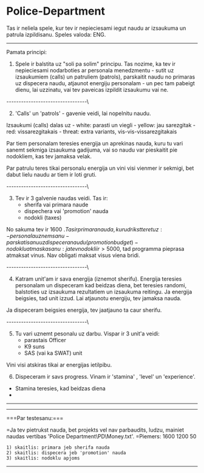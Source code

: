 # Police-Department
Tas ir neliela spele, kur tev ir nepieciesami iegut naudu ar izsaukuma un patrula izpildisanu. Speles valoda: ENG.
***************
Pamata principi:

1) Spele ir balstita uz "soli pa solim" principu. Tas nozime, ka tev ir nepieciesami nodarboties ar personala menedzmentu - sutit uz izsaukumiem (calls) un patruliem (patrols), parskaitit naudu no primaras uz dispecera naudu, atjaunot energiju personalam - un pec tam pabeigt dienu, lai uzzinatu, vai tev paveicas izpildit izsaukumu vai ne.

---------------------------------\

2) 'Calls' un 'patrols' - gavenie veidi, lai nopelnitu naudu. 

Izsaukumi (calls) dalas uz
	- white: parasti un viegli
	- yellow: jau sarezgitak
	- red: vissarezgitakais
	- threat: extra variants, vis-vis-vissarezgitakais
	
Par tiem personalam teresies energija un aprekinas nauda, kuru tu vari sanemt sekmiga izsaukuma gadijuma, vai so naudu var pieskaitit pie nodokliem, kas tev jamaksa velak.

Par patrulu teres tikai personalu energija un vini visi vienmer ir sekmigi, bet dabut lielu naudu ar tiem ir loti gruti.

---------------------------------\

3) Tev ir 3 galvenie naudas veidi. Tas ir:
	- sherifa vai primara naude
	- dispechera vai 'promotion' nauda
	- nodokli (taxes)
	
 No sakuma tev ir 1600 $. Tas ir primara nauda, kuru drikst teret uz:
	-personala uznemsanu
	-parskatisanu uz dispecera naudu(promotion budget)
	-nodoklu atmaskasanu: ja tev nodokli ir > 5000$, tad programma pieprasa atmaksat vinus. Nav obligati maksat visus viena bridi.
        
---------------------------------\

4) Katram unit'am ir sava energija (iznemot sherifu). Energija teresies personalam un dispeceram kad beidzas diena, bet teresies randomi, balstoties uz izsaukuma rezultatiem
un izsaukuma reitingu. Ja energija beigsies, tad unit izzud. Lai atjaunotu energiju, tev jamaksa nauda. 

Ja dispeceram beigsies energija, tev jaatjauno ta caur sherifu.

---------------------------------\

5) Tu vari uznemt pesonalu uz darbu. Vispar ir 3 unit'a veidi:
	- parastais Officer
	- K9 suns
	- SAS (vai ka SWAT) unit
	
 Vini visi atskiras tikai ar energijas ietilpibu.
 
6) Dispeceram ir savs progress. Vinam ir 'stamina' , 'level' un 'experience'. 
 - Stamina teresies, kad beidzas diena
 - 

***************

***************

===Par testesanu:===

=Ja tev pietrukst nauda, bet projekts vel nav parbaudits, ludzu, mainiet naudas vertibas 'Police Department\PD\Money.txt'.
=Piemers: 1600 1200 50

	1) skaitlis: primara jeb sherifa nauda
	2) skaitlis: dispecera jeb 'promotion' nauda
	3) skaitlis: nodoklu apjoms

***************
